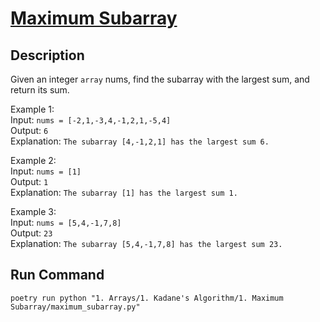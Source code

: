 # [Maximum Subarray](https://leetcode.com/problems/maximum-subarray/)

## Description

Given an integer `array` nums, find the subarray with the largest sum, and return its sum.

Example 1:\
Input: `nums = [-2,1,-3,4,-1,2,1,-5,4]`\
Output: `6`\
Explanation: `The subarray [4,-1,2,1] has the largest sum 6.`

Example 2:\
Input: `nums = [1]`\
Output: `1`\
Explanation: `The subarray [1] has the largest sum 1.`

Example 3:\
Input: `nums = [5,4,-1,7,8]`\
Output: `23`\
Explanation: `The subarray [5,4,-1,7,8] has the largest sum 23.`

## Run Command

`poetry run python "1. Arrays/1. Kadane's Algorithm/1. Maximum Subarray/maximum_subarray.py"`